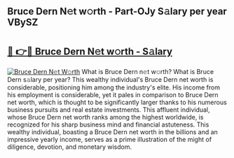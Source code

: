 ## Bruce Dern N𝚎t w𝚘rth - Part-OJy S𝚊lary per year VBySZ

# <h2><a href="http://gc4kpzm.nevu.top/?p=Bruce+Dern">🔗 👉🔴 Bruce Dern N𝚎t w𝚘rth - S𝚊lary</a></h2>

[![Bruce Dern N𝚎t W𝚘rth](https://i.imgur.com/Oavwk0R.jpeg)](http://gc4kpzm.nevu.top/?p=Bruce+Dern)
What is Bruce Dern n𝚎t w𝚘rth? What is Bruce Dern s𝚊lary per year?
This wealthy individual's Bruce Dern net worth is considerable, positioning him among the industry's elite. His income from his employment is considerable, yet it pales in comparison to Bruce Dern net worth, which is thought to be significantly larger thanks to his numerous business pursuits and real estate investments. This affluent individual, whose Bruce Dern net worth ranks among the highest worldwide, is recognized for his sharp business mind and financial astuteness. This wealthy individual, boasting a Bruce Dern net worth in the billions and an impressive yearly income, serves as a prime illustration of the might of diligence, devotion, and monetary wisdom.
